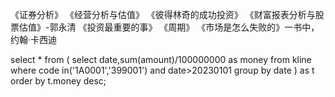 
《证券分析》
《经营分析与估值》
《彼得林奇的成功投资》
《财富报表分析与股票估值》-郭永清
《投资最重要的事》
《周期》
《市场是怎么失败的》一书中，约翰·卡西迪


select * from ( select date,sum(amount)/100000000 as money from kline where code in('1A0001','399001') and date>20230101 group by date ) as t order by t.money desc;